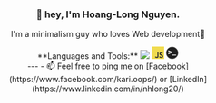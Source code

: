 <h3 align="center">👋 hey, I'm Hoang-Long Nguyen.</h3>
<p align="center">I'm a minimalism guy who loves Web development🚀</p>
<div align="center">
**Languages and Tools:**  
<code><img height="22" src="https://user-images.githubusercontent.com/27498814/109383841-4b92c880-78fa-11eb-8848-185b6502e0c1.png"></code>
<code><img height="22" src="https://raw.githubusercontent.com/github/explore/80688e429a7d4ef2fca1e82350fe8e3517d3494d/topics/javascript/javascript.png"></code>
<code><img height="22" src="https://raw.githubusercontent.com/github/explore/80688e429a7d4ef2fca1e82350fe8e3517d3494d/topics/terminal/terminal.png"></code>
<div>
---
- 📫 Feel free to ping me on [Facebook](https://www.facebook.com/kari.oops/) or [LinkedIn](https://www.linkedin.com/in/nhlong20/)


